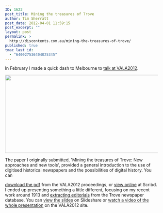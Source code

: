 ```yaml
---
ID: 1623
post_title: Mining the treasures of Trove
author: Tim Sherratt
post_date: 2012-04-01 11:59:15
post_excerpt: ""
layout: post
permalink: >
  http://discontents.com.au/mining-the-treasures-of-trove/
published: true
tmac_last_id:
  - "640027536404025345"
---
```

In February I made a quick dash to Melbourne to [talk at VALA2012][1]. <p style="text-align: center;">
  <a href="http://www.vala.org.au/images/phocagallery/thumbs/phoca_thumb_l_258-session-speakers.jpg"> <img class="aligncenter" title="Presenting at VALA2012" src="http://www.vala.org.au/images/phocagallery/thumbs/phoca_thumb_l_258-session-speakers.jpg" alt="" width="512" height="258" /></a>
</p> The paper I originally submitted, 'Mining the treasures of Trove: New approaches and new tools', provided a general introduction to the use of digitised historical newspapers and the possibilities of digital history. You can 

[download the pdf][2] from the VALA2012 proceedings, or [view online][3] at Scribd. I ended up presenting something a little different, focusing on my recent work around 1913 and [extracting editorials][4] from the Trove newspaper database. You can [view the slides][5] on Slideshare or [watch a video of the whole presentation][6] on the VALA2012 site.

 [1]: http://www.vala.org.au/vala2012-proceedings/vala2012-session-2-sherratt
 [2]: http://www.vala.org.au/docman/vala2012-proceedings/vala2012-session-2-sherratt-paper/download
 [3]: http://www.scribd.com/doc/84088064/Mining-the-treasures-of-Trove-new-approaches-and-new-tools#fullscreen
 [4]: http://discontents.com.au/tag/1913editorials
 [5]: http://www.slideshare.net/wragge/mining-the-treasures-of-trove
 [6]: http://webcast.gigtv.com.au/Mediasite/Play/d309aed4ca484bcbb4af03b213b1bb101d